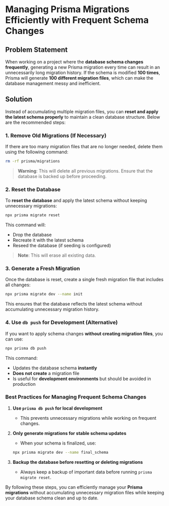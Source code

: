 # Managing Prisma Migrations Efficiently with Frequent Schema Changes

## Problem Statement
When working on a project where the **database schema changes frequently**, generating a new Prisma migration every time can result in an unnecessarily long migration history. If the schema is modified **100 times**, Prisma will generate **100 different migration files**, which can make the database management messy and inefficient.

## Solution
Instead of accumulating multiple migration files, you can **reset and apply the latest schema properly** to maintain a clean database structure. Below are the recommended steps:

### **1. Remove Old Migrations (If Necessary)**
If there are too many migration files that are no longer needed, delete them using the following command:
```sh
rm -rf prisma/migrations
```
> **Warning**: This will delete all previous migrations. Ensure that the database is backed up before proceeding.

### **2. Reset the Database**
To **reset the database** and apply the latest schema without keeping unnecessary migrations:
```sh
npx prisma migrate reset
```
This command will:
- Drop the database
- Recreate it with the latest schema
- Reseed the database (if seeding is configured)

> **Note**: This will erase all existing data.

### **3. Generate a Fresh Migration**
Once the database is reset, create a single fresh migration file that includes all changes:
```sh
npx prisma migrate dev --name init
```
This ensures that the database reflects the latest schema without accumulating unnecessary migration history.

### **4. Use `db push` for Development (Alternative)**
If you want to apply schema changes **without creating migration files**, you can use:
```sh
npx prisma db push
```
This command:
- Updates the database schema **instantly**
- **Does not create** a migration file
- Is useful for **development environments** but should be avoided in production

### **Best Practices for Managing Frequent Schema Changes**
1. **Use `prisma db push` for local development**  
   - This prevents unnecessary migrations while working on frequent changes.
   
2. **Only generate migrations for stable schema updates**  
   - When your schema is finalized, use:
   ```sh
   npx prisma migrate dev --name final_schema
   ```

3. **Backup the database before resetting or deleting migrations**  
   - Always keep a backup of important data before running `prisma migrate reset`.

By following these steps, you can efficiently manage your **Prisma migrations** without accumulating unnecessary migration files while keeping your database schema clean and up to date.
